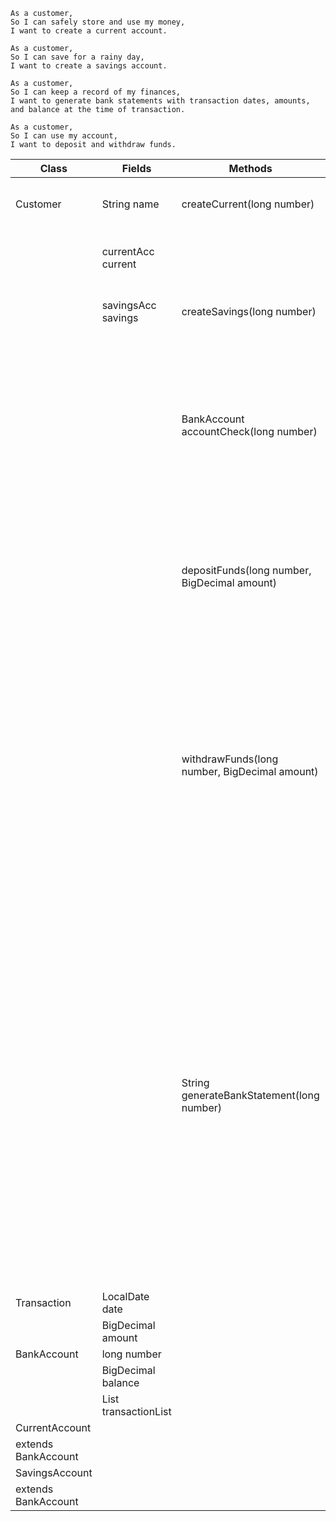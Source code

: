 ```
As a customer,
So I can safely store and use my money,
I want to create a current account.

As a customer,
So I can save for a rainy day,
I want to create a savings account.

As a customer,
So I can keep a record of my finances,
I want to generate bank statements with transaction dates, amounts, and balance at the time of transaction.

As a customer,
So I can use my account,
I want to deposit and withdraw funds.
```
| Class               | Fields                            | Methods                                       | Scenario                                                                                 | Output                         |
|---------------------|-----------------------------------|-----------------------------------------------|------------------------------------------------------------------------------------------|--------------------------------|
| Customer            | String name                       | createCurrent(long number)                    | No current account previously created                                                    | creates an account, no output  |
|                     | currentAcc current                |                                               | There is existing current account                                                        | prints a message, no output    |
|                     | savingsAcc savings                | createSavings(long number)                    | No savings account previously created                                                    | creates an account, no output  |
|                     |                                   |                                               | There is existing savings account                                                        | prints a message, no output    |
|                     |                                   | BankAccount accountCheck(long number)         | Provided number is a number of existing account                                          | returns account Object         |
|                     |                                   |                                               | Provided number is not a number of any existing accounts                                 | returns null, prints a message |
|                     |                                   | depositFunds(long number, BigDecimal amount)  | Customer wants to deposit money on existing account                                      | adds a transaction, no output  |
|                     |                                   |                                               | Customer wants to deposit money on non-existing account                                  | prints a message, no output    |
|                     |                                   | withdrawFunds(long number, BigDecimal amount) | Customer wants to withdraw money from existing account with enough funds                 | adds a transaction, no output  |
|                     |                                   |                                               | Customer wants to withdraw money from existing account with NO enough funds              | prints a message, no output    |
|                     |                                   |                                               | Customer wants to withdraw money from non-existing account                               | prints a message, no output    |
|                     |                                   | String generateBankStatement(long number)     | Customer wants to receive a bank statement of all transactions from existing account     | returns String statement       |
|                     |                                   |                                               | Customer wants to receive a bank statement of all transactions from non-existing account | returns null, prints a message |
| Transaction         | LocalDate date                    |                                               |                                                                                          |                                |
|                     | BigDecimal amount                 |                                               |                                                                                          |                                |
| BankAccount         | long number                       |                                               |                                                                                          |                                |
|                     | BigDecimal balance                |                                               |                                                                                          |                                |
|                     | List<Transaction> transactionList |                                               |                                                                                          |                                |
| CurrentAccount      |                                   |                                               |                                                                                          |                                |
| extends BankAccount |                                   |                                               |                                                                                          |                                |
| SavingsAccount      |                                   |                                               |                                                                                          |                                |
| extends BankAccount |                                   |                                               |                                                                                          |                                |
